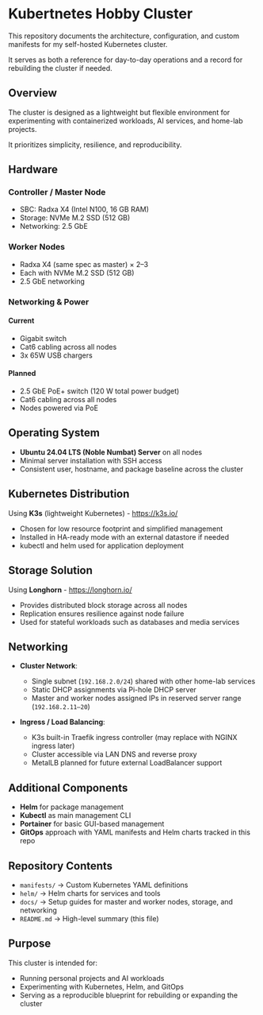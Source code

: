 # Kubertnetes Hobby Cluster

This repository documents the architecture, configuration, and custom manifests for my self-hosted Kubernetes cluster.

It serves as both a reference for day-to-day operations and a record for rebuilding the cluster if needed.

## Overview

The cluster is designed as a lightweight but flexible environment for experimenting with containerized workloads, AI services, and home-lab projects.

It prioritizes simplicity, resilience, and reproducibility.

## Hardware

### Controller / Master Node  
- SBC: Radxa X4 (Intel N100, 16 GB RAM)  
- Storage: NVMe M.2 SSD (512 GB)  
- Networking: 2.5 GbE

### Worker Nodes  
- Radxa X4 (same spec as master) × 2–3  
- Each with NVMe M.2 SSD (512 GB)
- 2.5 GbE networking

### Networking & Power

#### Current
- Gigabit switch
- Cat6 cabling across all nodes
- 3x 65W USB chargers

#### Planned
- 2.5 GbE PoE+ switch (120 W total power budget)  
- Cat6 cabling across all nodes  
- Nodes powered via PoE

## Operating System

- **Ubuntu 24.04 LTS (Noble Numbat) Server** on all nodes  
- Minimal server installation with SSH access  
- Consistent user, hostname, and package baseline across the cluster

## Kubernetes Distribution

Using **K3s** (lightweight Kubernetes) - https://k3s.io/
- Chosen for low resource footprint and simplified management  
- Installed in HA-ready mode with an external datastore if needed  
- kubectl and helm used for application deployment

## Storage Solution

Using **Longhorn** - https://longhorn.io/
- Provides distributed block storage across all nodes  
- Replication ensures resilience against node failure  
- Used for stateful workloads such as databases and media services

## Networking

- **Cluster Network**:  
  - Single subnet (`192.168.2.0/24`) shared with other home-lab services  
  - Static DHCP assignments via Pi-hole DHCP server  
  - Master and worker nodes assigned IPs in reserved server range (`192.168.2.11–20`)

- **Ingress / Load Balancing**:  
  - K3s built-in Traefik ingress controller (may replace with NGINX ingress later)  
  - Cluster accessible via LAN DNS and reverse proxy  
  - MetalLB planned for future external LoadBalancer support

## Additional Components

- **Helm** for package management  
- **Kubectl** as main management CLI  
- **Portainer** for basic GUI-based management  
- **GitOps** approach with YAML manifests and Helm charts tracked in this repo  

## Repository Contents

- `manifests/` → Custom Kubernetes YAML definitions  
- `helm/` → Helm charts for services and tools  
- `docs/` → Setup guides for master and worker nodes, storage, and networking  
- `README.md` → High-level summary (this file)

## Purpose

This cluster is intended for:  
- Running personal projects and AI workloads  
- Experimenting with Kubernetes, Helm, and GitOps  
- Serving as a reproducible blueprint for rebuilding or expanding the cluster

